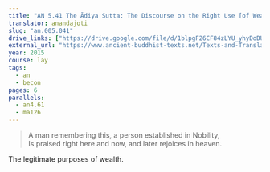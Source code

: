 ```yaml
---
title: "AN 5.41 The Ādiya Sutta: The Discourse on the Right Use [of Wealth]"
translator: anandajoti
slug: "an.005.041"
drive_links: ["https://drive.google.com/file/d/1blpgF26CF84zLYU_yhyDoDUe4j1eV3-z/view?usp=drivesdk"]
external_url: "https://www.ancient-buddhist-texts.net/Texts-and-Translations/Short-Pieces/Adiyasuttam.htm"
year: 2015
course: lay
tags:
  - an
  - becon
pages: 6
parallels:
  - an4.61
  - ma126
---
```


> A man remembering this, a person established in Nobility,  
Is praised right here and now, and later rejoices in heaven.

The legitimate purposes of wealth.

